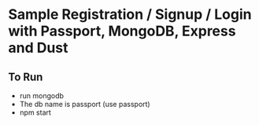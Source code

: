 # Sample Registration / Signup / Login with Passport, MongoDB, Express and Dust

## To Run

* run mongodb
* The db name is passport (use passport)
* npm start